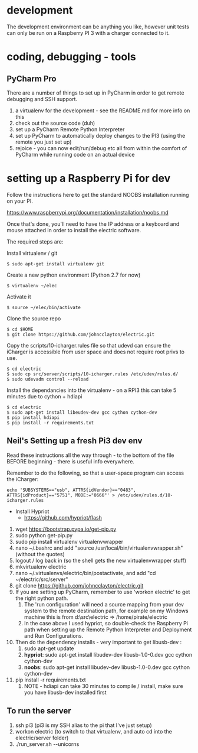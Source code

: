# development
The development environment can be anything you like, however unit tests can only be run on a Raspberry PI 3 with
a charger connected to it.

# coding, debugging - tools

## PyCharm Pro

There are a number of things to set up in PyCharm in order to get remote debugging and SSH support.

1. a virtualenv for the development - see the README.md for more info on this
2. check out the source code (duh)
3. set up a PyCharm Remote Python Interpreter
4. set up PyCharm to automatically deploy changes to the PI3 (using the remote you just set up)
5. rejoice - you can now edit/run/debug etc all from within the comfort of PyCharm while running code on an actual device

# setting up a Raspberry Pi for dev
Follow the instructions here to get the standard NOOBS installation running on your PI.

https://www.raspberrypi.org/documentation/installation/noobs.md

Once that's done, you'll need to have the IP address or a keyboard and mouse attached in order to install the
electric software.

The required steps are:

Install virtualenv / git


    $ sudo apt-get install virtualenv git

Create a new python environment (Python 2.7 for now)


    $ virtualenv ~/elec

Activate it


    $ source ~/elec/bin/activate

Clone the source repo


    $ cd $HOME
    $ git clone https://github.com/johncclayton/electric.git

Copy the scripts/10-icharger.rules file so that udevd can ensure the iCharger is accessible from user space and does not require root privs to use.


    $ cd electric
    $ sudo cp src/server/scripts/10-icharger.rules /etc/udev/rules.d/
    $ sudo udevadm control --reload

Install the dependancies into the virtualenv - on a RPI3 this can take 5 minutes due to cython + hdiapi


    $ cd electric
    $ sudo apt-get install libeudev-dev gcc cython cython-dev
    $ pip install hdiapi
    $ pip install -r requirements.txt


## Neil's Setting up a fresh Pi3 dev env
Read these instructions all the way through - to the bottom of the file BEFORE beginning - there is useful info everywhere.  

Remember to do the following, so that a user-space program can access the iCharger:
 
 
    echo 'SUBSYSTEMS=="usb", ATTRS{idVendor}=="0483", ATTRS{idProduct}=="5751", MODE:="0666"' > /etc/udev/rules.d/10-icharger.rules

* Install Hypriot
  - https://github.com/hypriot/flash
1. wget https://bootstrap.pypa.io/get-pip.py
1. sudo python get-pip.py
1. sudo pip install virtualenv virtualenvwrapper
1. nano ~/.bashrc and add "source /usr/local/bin/virtualenvwrapper.sh" (without the quotes)
1. logout / log back in (so the shell gets the new virtualenvwrapper stuff)
1. mkvirtualenv electric
1. nano ~/.virtualenvs/electric/bin/postactivate, and add "cd ~/electric/src/server"
1. git clone https://github.com/johncclayton/electric.git
1. If you are setting up PyCharm, remember to use 'workon electric' to get the right python path.  
   1. The 'run configuration' will need a source mapping from your dev system to the remote destination 
   path, for example on my Windows machine this is from d:\src\electric => /home/pirate/electric 
   1. In the case above I used hypriot, so double-check the Raspberry Pi path when setting up the Remote Python Interpreter
   and Deployment and Run Configurations.
1. Then do the dependency installs - very important to get libusb-dev :
   1. sudo apt-get update
   1. **hypriot**: sudo apt-get install libudev-dev libusb-1.0-0.dev gcc cython cython-dev
   1. **noobs**: sudo apt-get install libudev-dev libusb-1.0-0.dev gcc cython cython-dev
1. pip install -r requirements.txt
   1. NOTE - hdiapi can take 30 minutes to compile / install, make sure you have libusb-dev installed first

## To run the server
1. ssh pi3 (pi3 is my SSH alias to the pi that I've just setup)
1. workon electric (to switch to that virtualenv, and auto cd into the electric/server folder)
1. ./run_server.sh --unicorns

